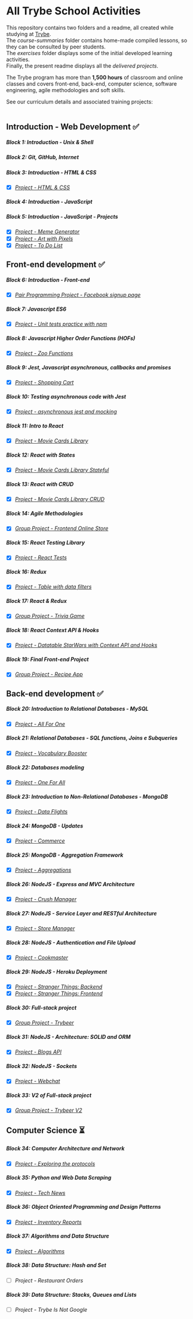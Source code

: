 # All Trybe School Activities

This repository contains two folders and a readme, all created while studying at [Trybe](https://www.betrybe.com/). <br>
The *course-summaries* folder contains home-made compiled lessons, so they can be consulted by peer students. <br>
The *exercises* folder displays some of the initial developed learning activities.<br>
Finally, the present readme displays all the *delivered projects*.

The Trybe program has more than **1,500 hours** of classroom and online classes and covers front-end, back-end, computer science, software engineering, agile methodologies and soft skills.

See our curriculum details and associated training projects:
<br>
​
## Introduction - Web Development :white_check_mark:
##### Block 1: Introduction - Unix & Shell
##### Block 2: Git, GitHub, Internet
##### Block 3: Introduction - HTML & CSS
- [x] *[Project - HTML & CSS](https://juliettebeaudet.github.io/CV/)*
##### Block 4: Introduction - JavaScript
##### Block 5: Introduction - JavaScript - Projects
- [x] *[Project - Meme Generator](https://juliettebeaudet.github.io/meme-generator/)*
- [x] *[Project - Art with Pixels](https://juliettebeaudet.github.io/pixel-art/)*
- [x] *[Project - To Do List](https://juliettebeaudet.github.io/to-do-list/)*

## Front-end development :white_check_mark:
##### Block 6: Introduction - Front-end
- [x] *[Pair Programming Project - Facebook signup page](https://juliettebeaudet.github.io/facebook/)*

##### Block 7: Javascript ES6
- [x] *[Project - Unit tests practice with npm](https://github.com/tryber/sd-05-block7-project-js-unit-tests/pull/21)*

##### Block 8: Javascript Higher Order Functions (HOFs)
- [x] *[Project - Zoo Functions](https://github.com/tryber/sd-05-block8-project-zoo-functions/pull/10)*

##### Block 9: Jest, Javascript asynchronous, callbacks and promises
- [x] *[Project - Shopping Cart](https://github.com/tryber/sd-05-block9-project-shopping-cart/pull/11)*

##### Block 10: Testing asynchronous code with Jest
- [x] *[Project - asynchronous jest and mocking](https://github.com/tryber/sd-05-block10-project-jest/pull/11)*

##### Block 11: Intro to React
- [x] *[Project - Movie Cards Library](https://github.com/tryber/sd-05-block11-project-movie-cards-library/pull/10)*

##### Block 12: React with States
- [x] *[Project - Movie Cards Library Stateful](https://github.com/tryber/sd-05-block12-project-movie-card-library-stateful/pull/7)*

##### Block 13: React with CRUD
- [x] *[Project - Movie Cards Library CRUD](https://github.com/tryber/sd-05-block13-project-movie-card-library-crud/pull/13)*

##### Block 14: Agile Methodologies
- [x] *[Group Project - Frontend Online Store](https://github.com/tryber/sd-05-block14-project-frontend-online-store-4)*

##### Block 15: React Testing Library
- [x] *[Project - React Tests](https://github.com/tryber/sd-05-block15-project-react-testing-library/pull/13)*

##### Block 16: Redux
- [x] *[Project - Table with data filters](https://github.com/tryber/sd-05-block16-project-react-redux-starwars-database-filters/pull/14)*

##### Block 17: React & Redux
- [x] *[Group Project - Trivia Game](https://github.com/tryber/sd-05-project-trivia-react-redux-8)*

##### Block 18: React Context API & Hooks
- [x] *[Project - Datatable StarWars with Context API and Hooks](https://github.com/tryber/sd-05-project-starwars-datatable-hooks/pull/12)*

##### Block 19: Final Front-end Project
- [x] *[Group Project - Recipe App](https://github.com/tryber/sd-05-recipes-app-3)*

## Back-end development :white_check_mark:

##### Block 20: Introduction to Relational Databases - MySQL
- [x] *[Project - All For One](https://github.com/tryber/sd-05-mysql-all-for-one/pull/4)*

##### Block 21: Relational Databases - SQL functions, Joins e Subqueries
- [x] *[Project - Vocabulary Booster](https://github.com/tryber/sd-05-mysql-vocabulary-booster/pull/6)*

##### Block 22: Databases modeling
- [x] *[Project - One For All](https://github.com/tryber/sd-05-mysql-one-for-all/pull/5)*

##### Block 23: Introduction to Non-Relational Databases - MongoDB
- [x] *[Project - Data Flights](https://github.com/tryber/sd-05-project-mongodb-dataflights/pull/2)*

##### Block 24: MongoDB - Updates
- [x] *[Project - Commerce](https://github.com/tryber/sd-05-mongodb-commerce/pull/19)*

##### Block 25: MongoDB - Aggregation Framework
- [x] *[Project - Aggregations](https://github.com/tryber/sd-05-project-mongodb-aggregations/pull/2)*

##### Block 26: NodeJS - Express and MVC Architecture
- [x] *[Project - Crush Manager](https://github.com/tryber/sd-05-project-crush-manager/pull/4/files)*

##### Block 27: NodeJS - Service Layer and RESTful Architecture
- [x] *[Project - Store Manager](https://github.com/tryber/sd-05-store-manager/pull/6)*

##### Block 28: NodeJS - Authentication and File Upload
- [x] *[Project - Cookmaster](https://github.com/tryber/sd-05-cookmaster/pull/4)*

##### Block 29: NodeJS - Heroku Deployment
- [x] *[Project - Stranger Things: Backend](https://github.com/tryber/sd-05-stranger-things-frontend/pull/12)*
- [x] *[Project - Stranger Things: Frontend](https://github.com/tryber/sd-05-stranger-things-backend/pull/7)*

##### Block 30: Full-stack project
- [x] *[Group Project - Trybeer](https://github.com/tryber/sd-05-trybeer/pull/21)*

##### Block 31: NodeJS - Architecture: SOLID and ORM
- [x] *[Project - Blogs API](https://github.com/tryber/sd-05-project-blogs-api/pull/14)*

##### Block 32: NodeJS - Sockets
- [x] *[Project - Webchat](https://github.com/tryber/sd-05-project-webchat/pull/8)*

##### Block 33: V2 of Full-stack project
- [x] *[Group Project - Trybeer V2](https://github.com/tryber/sd-05-project-trybeer-v2/pull/7)*

## Computer Science :hourglass_flowing_sand: 

##### Block 34: Computer Architecture and Network
- [x] *[Project - Exploring the protocols](https://github.com/tryber/sd-05-project-exploring-the-protocols/pull/1)*

##### Block 35: Python and Web Data Scraping
- [x] *[Project - Tech News](https://github.com/tryber/sd-05-tech-news/pull/10)*

##### Block 36: Object Oriented Programming and Design Patterns
- [x] *[Project - Inventory Reports](https://github.com/tryber/sd-05-inventory-report/pull/6)*

##### Block 37: Algorithms and Data Structure
- [x] *[Project - Algorithms](https://github.com/tryber/sd-05-project-algorithms/pull/6)*

##### Block 38: Data Structure: Hash and Set
- [ ] *Project - Restaurant Orders*

##### Block 39: Data Structure: Stacks, Queues and Lists
- [ ] *Project - Trybe Is Not Google*
